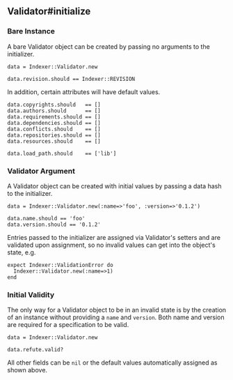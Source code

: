 ## Validator#initialize

### Bare Instance

A bare Validator object can be created by passing no arguments
to the initializer.

    data = Indexer::Validator.new

    data.revision.should == Indexer::REVISION

In addition, certain attributes will have default values.

    data.copyrights.should   == []
    data.authors.should      == []
    data.requirements.should == []
    data.dependencies.should == []
    data.conflicts.should    == []
    data.repositories.should == []
    data.resources.should    == []

    data.load_path.should    == ['lib']

### Validator Argument

A Validator object can be created with initial values by passing a data
hash to the initializer.

    data = Indexer::Validator.new(:name=>'foo', :version=>'0.1.2')

    data.name.should == 'foo'
    data.version.should == '0.1.2'

Entries passed to the initializer are assigned via Validator's setters
and are validated upon assignment, so no invalid values can get into the
object's state, e.g.

    expect Indexer::ValidationError do
      Indexer::Validator.new(:name=>1)
    end

### Initial Validity 

The only way for a Validator object to be in an invalid state is
by the creation of an instance without providing a `name` and `version`.
Both name and version are required for a specification to be valid.

    data = Indexer::Validator.new

    data.refute.valid?

All other fields can be `nil` or the default values automatically assigned
as shown above.

